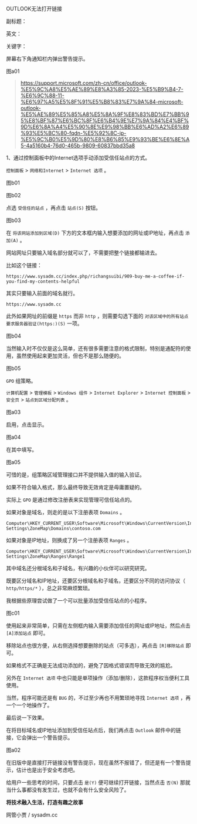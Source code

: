OUTLOOK无法打开链接

副标题：

英文：

关键字：





屏幕右下角通知栏内弹出警告提示。

图a01











> https://support.microsoft.com/zh-cn/office/outlook-%E5%9C%A8%E5%AE%89%E8%A3%85-2023-%E5%B9%B4-7-%E6%9C%88-11-%E6%97%A5%E5%8F%91%E5%B8%83%E7%9A%84-microsoft-outlook-%E5%AE%89%E5%85%A8%E5%8A%9F%E8%83%BD%E7%BB%95%E8%BF%87%E6%BC%8F%E6%B4%9E%E7%9A%84%E4%BF%9D%E6%8A%A4%E5%90%8E%E9%98%BB%E6%AD%A2%E6%89%93%E5%BC%80-fqdn-%E5%92%8C-ip-%E5%9C%B0%E5%9D%80%E8%B6%85%E9%93%BE%E6%8E%A5-4a5160b4-76d0-465b-9809-60837bbd35a8





1、通过控制面板中的Internet选项手动添加受信任站点的方式。

`控制面板` > `网络和Internet` > `Internet 选项` 。

图b01

图b02



点选 `受信任的站点` ，再点击 `站点(S)` 按钮。

图b03



在 `将该网站添加到区域(D)` 下方的文本框内输入想要添加的网址或IP地址，再点击 `添加(A)` 。

网站网址只要输入域名部分就可以了，不需要把整个链接都输进去。

比如这个链接：

```
https://www.sysadm.cc/index.php/richangsuibi/909-buy-me-a-coffee-if-you-find-my-contents-helpful
```

其实只要输入前面的域名就行。

```
https://www.sysadm.cc
```



此外如果网址的前缀是 `https` 而非 `http` ，则需要勾选下面的 `对该区域中的所有站点要求服务器验证(https:)(S)` 一项。

图b04





当然输入时不仅仅是这么简单，还有很多需要注意的格式限制，特别是通配符的使用，虽然使用起来更加灵活，但也不是那么随便的。

图b05









`GPO` 组策略。

`计算机配置` > `管理模板` > `Windows 组件` > `Internet Explorer` > `Internet 控制面板` > `安全页` > `站点到区域分配列表` 。

图a03



启用，点击显示。

图a04



在其中填写。

图a05



可惜的是，组策略区域管理接口并不提供输入值的输入验证。

如果不符合输入格式，那么最终导致无效肯定是毋庸置疑的。



实际上 `GPO` 是通过修改注册表来实现管理可信任站点的。

如果对象是域名，则走的是以下注册表项 `Domains` 。

```
Computer\HKEY_CURRENT_USER\Software\Microsoft\Windows\CurrentVersion\Internet Settings\ZoneMap\Domains\contoso.com
```



如果对象是IP地址，则换成了另一个注册表项 `Ranges` 。

```
Computer\HKEY_CURRENT_USER\Software\Microsoft\Windows\CurrentVersion\Internet Settings\ZoneMap\Ranges\Range1
```



其中域名还分根域名和子域名，有兴趣的小伙伴可以研究研究。

既要区分域名和IP地址，还要区分根域名和子域名，还要区分不同的访问协议（ `http/https/*` ），总之非常麻烦繁琐。

我根据些原理尝试做了一个可以批量添加受信任站点的小程序。

图c01



使用起来非常简单，只需在左侧框内输入需要添加信任的网址或IP地址，然后点击 `[A]添加站点` 即可。

移除站点也很方便，从右侧选择想要删除的站点（可多选），再点击 `[R]移除站点` 即可。

如果格式不正确是无法成功添加的，避免了因格式错误而导致无效的尴尬。

另外在 `Internet 选项` 中也只能是单项操作（添加/删除），这款程序权当便利工具使用。

当然，程序可能还是有 `BUG` 的，不过至少再也不用繁琐地寻找 `Internet 选项` ，再一个一个地操作了。



最后说一下效果。

在将目标域名或IP地址添加到受信任站点后，我们再点击 `Outlook` 邮件中的链接，它会弹出一个警告提示。

图a02



在旧版中是直接打开链接没有警告提示，现在虽然不报错了，但还是有一个警告提示，估计也是出于安全考虑吧。

给用户一些思考的时间，只要点击 `是(Y)` 便可继续打开链接，当然点击 `否(N)` 那就当什么事都没有发生过，也就不会有什么安全风险了。







**将技术融入生活，打造有趣之故事**

网管小贾 / sysadm.cc

